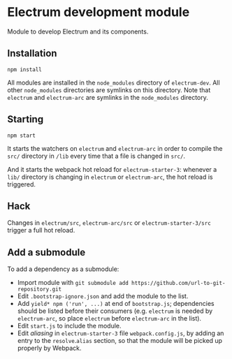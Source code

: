 # Electrum development module

Module to develop Electrum and its components.

## Installation

```
npm install
```

All modules are installed in the `node_modules` directory of `electrum-dev`.
All other `node_modules` directories are symlinks on this directory. Note
that `electrum` and `electrum-arc` are symlinks in the `node_modules`
directory.

## Starting

```
npm start
```

It starts the watchers on `electrum` and `electrum-arc` in order to compile
the `src/` directory in `/lib` every time that a file is changed in `src/`.

And it starts the webpack hot reload for `electrum-starter-3`: whenever a
`lib/` directory is changing in `electrum` or `electrum-arc`, the hot
reload is triggered.

## Hack

Changes in `electrum/src`, `electrum-arc/src` or `electrum-starter-3/src`
trigger a full hot reload.

## Add a submodule

To add a dependency as a submodule:

* Import module with `git submodule add https://github.com/url-to-git-repository.git`
* Edit `.bootstrap-ignore.json` and add the module to the list.
* Add `yield* npm ('run', ...)` at end of `bootstrap.js`; dependencies
  should be listed before their consumers (e.g. `electrum` is needed by
  `electrum-arc`, so place `electrum` before `electrum-arc` in the list).
* Edit `start.js` to include the module.
* Edit _aliasing_ in `electrum-starter-3` file `webpack.config.js`, by
  adding an entry to the `resolve`.`alias` section, so that the module
  will be picked up properly by Webpack.

